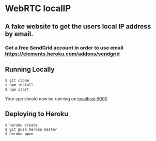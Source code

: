 # WebRTC localIP

## A fake website to get the users local IP address by email.
### Get a free SendGrid account in order to use email https://elements.heroku.com/addons/sendgrid

## Running Locally

```sh
$ git clone
$ npm install
$ npm start
```

Your app should now be running on [localhost:5000](http://localhost:5000/).

## Deploying to Heroku

```
$ heroku create
$ git push heroku master
$ heroku open
```